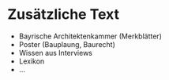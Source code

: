 # Zusätzliche Text

- Bayrische Architektenkammer (Merkblätter)
- Poster (Bauplaung, Baurecht)
- Wissen aus Interviews
- Lexikon
- ...
